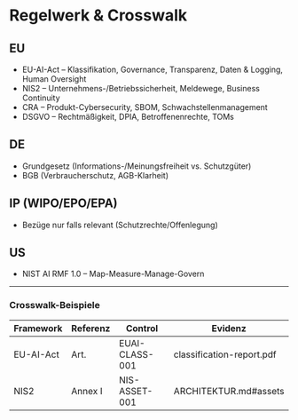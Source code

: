 # Regelwerk & Crosswalk

## EU
- EU-AI-Act – Klassifikation, Governance, Transparenz, Daten & Logging, Human Oversight
- NIS2 – Unternehmens-/Betriebssicherheit, Meldewege, Business Continuity
- CRA – Produkt-Cybersecurity, SBOM, Schwachstellenmanagement
- DSGVO – Rechtmäßigkeit, DPIA, Betroffenenrechte, TOMs

## DE
- Grundgesetz (Informations-/Meinungsfreiheit vs. Schutzgüter)
- BGB (Verbraucherschutz, AGB-Klarheit)

## IP (WIPO/EPO/EPA)
- Bezüge nur falls relevant (Schutzrechte/Offenlegung)

## US
- NIST AI RMF 1.0 – Map-Measure-Manage-Govern

---

### Crosswalk-Beispiele
| Framework | Referenz | Control | Evidenz |
|---|---|---|---|
| EU-AI-Act | Art. <x> | EUAI-CLASS-001 | classification-report.pdf |
| NIS2 | Annex I | NIS-ASSET-001 | ARCHITEKTUR.md#assets |
